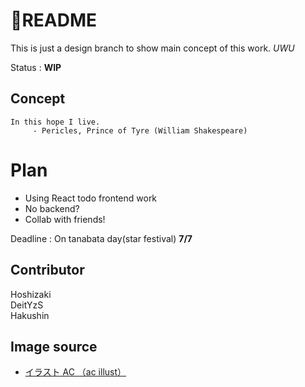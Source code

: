 # 🌌README  
This is just a design branch to show main concept of this work. *UWU*
  
Status : **WIP**  

## Concept   
```
In this hope I live.
     - Pericles, Prince of Tyre (William Shakespeare) 
```

# Plan  
- Using React todo frontend work  
- No backend?  
- Collab with friends!  

Deadline  : On tanabata day(star festival) **7/7**  

## Contributor  
Hoshizaki  
DeitYzS  
Hakushin  

## Image source  
- <a href="https://www.ac-illust.com/" >イラスト AC （ac illust）</a>
